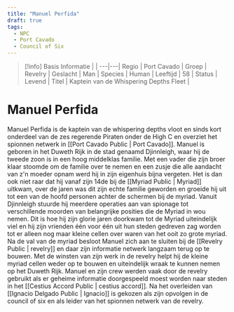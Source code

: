 ```yaml
---
title: "Manuel Perfida"
draft: true
tags:
  - NPC
  - Port Cavado
  - Council of Six
---
```

 
> [!info]
> Basis Informatie |   |
> ---|---|
> Regio | Port Cavado |
> Groep | Revelry |
> Geslacht | Man |
> Species | Human |
> Leeftijd | 58 |
> Status | Levend |
> Titel | Kaptein van de Whispering Depths Fleet |

# Manuel Perfida
Manuel Perfida is de kaptein van de whispering depths vloot en sinds kort onderdeel van de zes regerende Piraten onder de High C en overziet het spionnen netwerk in [[Port Cavado Public | Port Cavado]]. Manuel is geboren in het Duweth Rijk in de stad genaamd Djinnleigh, waar hij de tweede zoon is in een hoog middelklas familie. Met een vader die zijn broer klaar stoomde om de familie over te nemen en een zusje die alle aandacht van z'n moeder opnam werd hij in zijn eigenhuis bijna vergeten. Het is dan ook niet raar dat hij vanaf zijn 14de bij de [[Myriad Public | Myriad]] uitkwam, over de jaren was dit zijn echte familie geworden en groeide hij uit tot een van de hoofd personen achter de schermen bij de myriad. Vanuit Djinnleigh stuurde hij meerdere operaties aan van spionage tot verschillende moorden van belangrijke posities die de Myriad in wou nemen. Dit is hoe hij zijn glorie jaren doorkwam tot de Myriad uiteindelijk viel en hij zijn vrienden één voor één uit hun steden gedreven zag worden tot er alleen nog maar kleine cellen over waren van het ooit zo grote myriad. Na de val van de myriad besloot Manuel zich aan te sluiten bij de [[Revelry Public | revelry]] en daar zijn informatie netwerk langzaam terug op te bouwen. Met de winsten van zijn werk in de revelry helpt hij de kleine myriad cellen weder op te bouwen en uiteindelijk wraak te kunnen nemen op het Duweth Rijk. Manuel en zijn crew werden vaak door de revelry gebruikt als er geheime informatie doorgespeeld moest worden naar steden in het [[Cestius Accord Public | cestius accord]]. Na het overleiden van [[Ignacio Delgado Public | Ignacio]] is gekozen als zijn opvolgen in de council of six en als leider van het spionnen netwerk van de revelry. 
